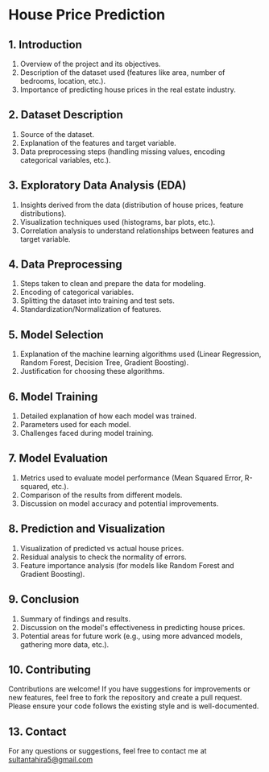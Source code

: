
# House Price Prediction
 




## 1. Introduction
 
1. Overview of the project and its objectives.
2. Description of the dataset used (features like area, number of bedrooms, location, etc.).
3. Importance of predicting house prices in the real estate industry.




##  2. Dataset Description

1. Source of the dataset.
2. Explanation of the features and target variable.
3. Data preprocessing steps (handling missing values, encoding categorical variables, etc.).




## 3. Exploratory Data Analysis (EDA)

1. Insights derived from the data (distribution of house prices, feature distributions).
2. Visualization techniques used (histograms, bar plots, etc.).
3. Correlation analysis to understand relationships between features and target variable.


## 4. Data Preprocessing

1. Steps taken to clean and prepare the data for modeling.
2. Encoding of categorical variables.
3. Splitting the dataset into training and test sets.
4. Standardization/Normalization of features.






## 5. Model Selection

1. Explanation of the machine learning algorithms used (Linear Regression, Random Forest, Decision Tree, Gradient Boosting).
2. Justification for choosing these algorithms.




## 6. Model Training

1. Detailed explanation of how each model was trained.
2. Parameters used for each model.
3. Challenges faced during model training.


## 7. Model Evaluation

1. Metrics used to evaluate model performance (Mean Squared Error, R-squared, etc.).
2. Comparison of the results from different models.
3. Discussion on model accuracy and potential improvements.
## 8. Prediction and Visualization

1. Visualization of predicted vs actual house prices.
2. Residual analysis to check the normality of errors.
3. Feature importance analysis (for models like Random Forest and Gradient Boosting).



## 9. Conclusion 

1. Summary of findings and results.
2. Discussion on the model's effectiveness in predicting house prices.
3. Potential areas for future work (e.g., using more advanced models, gathering more data, etc.).

## 10. Contributing

Contributions are welcome! If you have suggestions for improvements or new features, feel free to fork the repository and create a pull request. Please ensure your code follows the existing style and is well-documented.
## 13. Contact

For any questions or suggestions, feel free to contact me at sultantahira5@gmail.com

